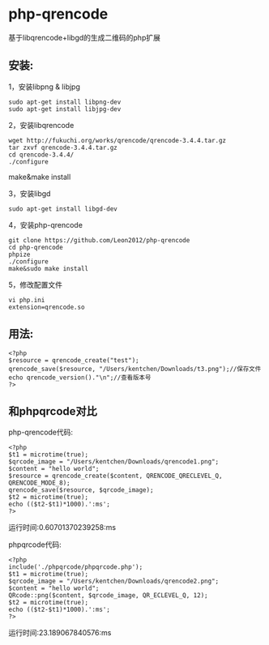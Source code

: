 # php-qrencode

基于libqrencode+libgd的生成二维码的php扩展


## 安装:

1，安装libpng & libjpg

	sudo apt-get install libpng-dev
	sudo apt-get install libjpg-dev

2，安装libqrencode

	wget http://fukuchi.org/works/qrencode/qrencode-3.4.4.tar.gz
	tar zxvf qrencode-3.4.4.tar.gz
	cd qrencode-3.4.4/
	./configure

make&make install

3，安装libgd

	sudo apt-get install libgd-dev

4，安装php-qrencode

	git clone https://github.com/Leon2012/php-qrencode
	cd php-qrencode
	phpize
	./configure
	make&sudo make install

5，修改配置文件

	vi php.ini
	extension=qrencode.so

## 用法:
	<?php
	$resource = qrencode_create("test");
	qrencode_save($resource, "/Users/kentchen/Downloads/t3.png");//保存文件
	echo qrencode_version()."\n";//查看版本号
	?>
	
## 和phpqrcode对比

php-qrencode代码:

	<?php
	$t1 = microtime(true);
	$qrcode_image = "/Users/kentchen/Downloads/qrencode1.png";
	$content = "hello world";
	$resource = qrencode_create($content, QRENCODE_QRECLEVEL_Q, QRENCODE_MODE_8);
	qrencode_save($resource, $qrcode_image);
	$t2 = microtime(true);
	echo (($t2-$t1)*1000).':ms';
	?>
	
运行时间:0.60701370239258:ms
	
phpqrcode代码:

	<?php
	include('./phpqrcode/phpqrcode.php'); 
	$t1 = microtime(true);
	$qrcode_image = "/Users/kentchen/Downloads/qrencode2.png";
	$content = "hello world";
	QRcode::png($content, $qrcode_image, QR_ECLEVEL_Q, 12);
	$t2 = microtime(true);
	echo (($t2-$t1)*1000).':ms';
	?>
运行时间:23.189067840576:ms


